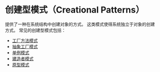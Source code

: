# 创建型模式（Creational Patterns）
提供了一种在系统结构中创建对象的方式。 这类模式使得系统独立于对象的创建方式。
常见的创建型模式包括：
- [工厂方法模式](factory/readme.md)
- [抽象工厂模式](abstractFactory/readme.md)
- [单例模式](singleton/readme.md)
- [建造者模式](./builder/readme.md)
- [原型模式](prototype/readme.md)